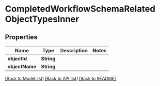 # CompletedWorkflowSchemaRelatedObjectTypesInner

## Properties
Name | Type | Description | Notes
------------ | ------------- | ------------- | -------------
**objectId** | **String** |  | 
**objectName** | **String** |  | 

[[Back to Model list]](../README.md#documentation-for-models) [[Back to API list]](../README.md#documentation-for-api-endpoints) [[Back to README]](../README.md)


